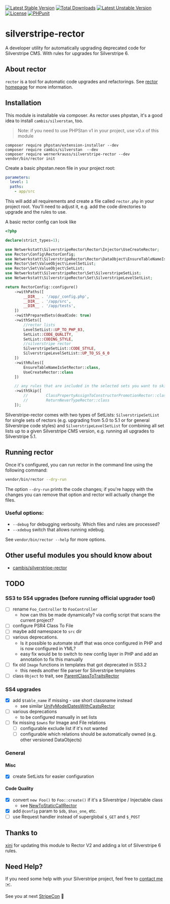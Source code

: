 [![Latest Stable Version](http://poser.pugx.org/wernerkrauss/silverstripe-rector/v)](https://packagist.org/packages/wernerkrauss/silverstripe-rector) 
[![Total Downloads](http://poser.pugx.org/wernerkrauss/silverstripe-rector/downloads)](https://packagist.org/packages/wernerkrauss/silverstripe-rector) 
[![Latest Unstable Version](http://poser.pugx.org/wernerkrauss/silverstripe-rector/v/unstable)](https://packagist.org/packages/wernerkrauss/silverstripe-rector) 
[![License](http://poser.pugx.org/wernerkrauss/silverstripe-rector/license)](https://packagist.org/packages/wernerkrauss/silverstripe-rector) 
[![PHPunit](https://github.com/wernerkrauss/silverstripe-rector/actions/workflows/phpunit.yml/badge.svg)](https://github.com/wernerkrauss/silverstripe-rector/actions/workflows/phpunit.yml)

# silverstripe-rector
A developer utility for automatically upgrading deprecated code for Silverstripe CMS. With rules for upgrades for Silverstripe 6.

## About rector

`rector` is a tool for automatic code upgrades and refactorings. See [rector homepage](https://getrector.org/) for more information.

## Installation

This module is installable via composer. As rector uses phpstan, it's a good idea to install `cambis/silverstan`, too.

> Note: if you need to use PHPStan v1 in your project, use v0.x of this module

```
composer require phpstan/extension-installer --dev
composer require cambis/silverstan  --dev
composer require wernerkrauss/silverstripe-rector --dev
vendor/bin/rector init
```

Create a basic phpstan.neon file in your project root:

```yaml
parameters:
  level: 1
  paths:
    - app/src
```

This will add all requirements and create a file called `rector.php` in your project root. You'll need to adjust it, e.g. add the code directories to upgrade and the rules to use.

A basic rector config can look like

```php
<?php

declare(strict_types=1);

use Netwerkstatt\SilverstripeRector\Rector\Injector\UseCreateRector;
use Rector\Config\RectorConfig;
use Netwerkstatt\SilverstripeRector\Rector\DataObject\EnsureTableNameIsSetRector;
use Rector\Set\ValueObject\LevelSetList;
use Rector\Set\ValueObject\SetList;
use Netwerkstatt\SilverstripeRector\Set\SilverstripeSetList;
use Netwerkstatt\SilverstripeRector\Set\SilverstripeLevelSetList;

return RectorConfig::configure()
    ->withPaths([
        __DIR__ . '/app/_config.php',
        __DIR__ . '/app/src',
        __DIR__ . '/app/tests',
    ])
    ->withPreparedSets(deadCode: true)
    ->withSets([
        //rector lists
        LevelSetList::UP_TO_PHP_83,
        SetList::CODE_QUALITY,
        SetList::CODING_STYLE,
        //silverstripe rector
        SilverstripeSetList::CODE_STYLE,
        SilverstripeLevelSetList::UP_TO_SS_6_0
    ])
    ->withRules([
        EnsureTableNameIsSetRector::class,
        UseCreateRector::class
    ])

    // any rules that are included in the selected sets you want to skip
    ->withSkip([
        //        ClassPropertyAssignToConstructorPromotionRector::class,
        //        ReturnNeverTypeRector::class
    ]);

```

Silverstripe-rector comes with two types of SetLists: `SilverstripeSetList` for single sets of rectors (e.g. upgrading from 5.0 to 5.1 or for general Silverstripe code styles) and `SilverstripeLevelSetList` for combining all set lists up to a given Silverstripe CMS version, e.g. running all upgrades to Silverstripe 5.1.

## Running rector

Once it's configured, you can run rector in the command line using the following command:

```bash
vendor/bin/rector --dry-run 
```

The option `--dry-run` prints the code changes; if you're happy with the changes you can remove that option and rector will actually change the files.

### Useful options:

  - `--debug` for debugging verbosity. Which files and rules are processed?
  - `--xdebug` switch that allows running xdebug.

See `vendor/bin/rector --help` for more options.

## Other useful modules you should know about
* [cambis/silverstripe-rector](https://packagist.org/packages/cambis/silverstripe-rector)


## TODO

### SS3 to SS4 upgrades (before running official upgrader tool)
- [ ] rename `Foo_Controller` to `FooController`
  - how can this be made dynamically? via config script that scans the current project?
- [ ] configure PSR4 Class To File
- [ ] maybe add namespace to `src` dir
- [ ] various deprecations.
  -  Is it possible to automate stuff that was once configured in PHP and is now configured in YML?
  -  easy fix would be to switch to new config layer in PHP and add an annotation to fix this manually
- [ ] fix old `Image` functions in templates that got deprecated in SS3.2
  - this needs another file parser for Silverstripe templates
- [ ] class `Object` to trait, see [ParentClassToTraitsRector](https://github.com/rectorphp/rector/blob/main/docs/rector_rules_overview.md#parentclasstotraitsrector)

### SS4 upgrades
- [X] add `$table_name` if missing - use short classname instead
  - see similar [UnifyModelDatesWithCastsRector](https://github.com/rectorphp/rector-laravel/blob/main/src/Rector/Class_/UnifyModelDatesWithCastsRector.php)
- [ ] various deprecations
  - to be configured manually in set lists
- [ ] fix missing `$owns` for Image and File relations
  - [ ] configurable exclude list if it's not wanted
  - [ ] configurable which relations should be automatically owned (e.g. other versioned DataObjects)

### General
#### Misc
- [X] create SetLists for easier configuration

#### Code Quality
- [X] convert `new Foo()` to `Foo::create()` if it's a Silverstripe / Injectable class
  - see [NewToStaticCallRector](https://github.com/rectorphp/rector/blob/main/docs/rector_rules_overview.md#newtomethodcallrector)
- [X] add `@config` param to `$db`, `$has_one`, etc.
- [ ] use Request handler instead of superglobal `$_GET` and `$_POST`

## Thanks to
[xini](https://github.com/xini) for updating this module to Rector V2 and adding a lot of Silverstripe 6 rules.

## Need Help?

If you need some help with your Silverstripe project, feel free to [contact me](mailto:werner.krauss@netwerkstatt.at) ✉️.

See you at next [StripeCon](https://stripecon.eu) 👋
